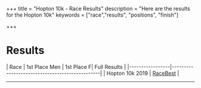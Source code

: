 +++
title = "Hopton 10k - Race Results"
description = "Here are the results for the Hopton 10k"
keywords = ["race","results", "positions", "finish"]

+++

# Results  

| Race            | 1st Place Men | 1st Place F| Full Results                                   |
|-----------------|------------------------------------------------|
| Hopton 10k 2019 | [RaceBest](https://racebest.com/results/42exf) |


---




